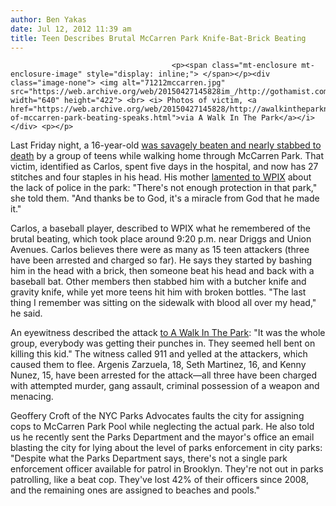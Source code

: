 ```yaml
---
author: Ben Yakas
date: Jul 12, 2012 11:39 am
title: Teen Describes Brutal McCarren Park Knife-Bat-Brick Beating
---
```


	
										<p><span class="mt-enclosure mt-enclosure-image" style="display: inline;"> </span></p><div class="image-none"> <img alt="71212mccarren.jpg" src="https://web.archive.org/web/20150427145828im_/http://gothamist.com/attachments/byakas/71212mccarren.jpg" width="640" height="422"> <br> <i> Photos of victim, <a href="https://web.archive.org/web/20150427145828/http://awalkintheparknyc.blogspot.com/2012/07/victim-of-mccarren-park-beating-speaks.html">via A Walk In The Park</a></i></div> <p></p>

<p>Last Friday night, a 16-year-old <a href="https://web.archive.org/web/20150427145828/http://gothamist.com/2012/07/11/teen_brutally_beaten_stabbed_while.php">was savagely beaten and nearly stabbed to death</a> by a group of teens while walking home through McCarren Park. That victim, identified as Carlos, spent five days in the hospital, and now has 27 stitches and four staples in his head. His mother <a href="https://web.archive.org/web/20150427145828/http://www.wpix.com/news/wpix-teens-attack-16yearold-with-knives-broken-bottles-in-mccarren-park-20120711,0,2291693.story">lamented to WPIX</a> about the lack of police in the park:  &quot;There&apos;s not enough protection in that park,&quot; she told them.  &quot;And thanks be to God, it&apos;s a miracle from God that he made it.&quot;</p>

<p>Carlos, a baseball player, described to WPIX what he remembered of the brutal beating, which took place around 9:20 p.m. near Driggs and Union Avenues. Carlos believes there were as many as 15 teen attackers (three have been arrested and charged so far). He says they started by bashing him in the head with a brick, then someone beat his head and back with a baseball bat. Other members then stabbed him with a butcher knife and gravity knife, while yet more teens hit him with broken bottles. &quot;The last thing I remember was sitting on the sidewalk with blood all over my head,&quot; he said.</p>

<p>An eyewitness described the attack <a href="https://web.archive.org/web/20150427145828/http://awalkintheparknyc.blogspot.com/2012/07/victim-of-mccarren-park-beating-speaks.html">to A Walk In The Park</a>: &quot;It was the whole group, everybody was getting their punches in. They seemed hell bent on killing this kid.&quot; The witness called 911 and yelled at the attackers, which caused them to flee. Argenis Zarzuela, 18, Seth Martinez, 16, and Kenny Nunez, 15, have been arrested for the attack&#x2014;all three have been charged with attempted murder, gang assault, criminal possession of a weapon and menacing.</p>

<p>Geoffery Croft of the NYC Parks Advocates faults the city for assigning cops to McCarren Park Pool while neglecting the actual park. He also told us he recently sent the Parks Department and the mayor&apos;s office an email blasting the city for lying about the level of parks enforcement in city parks: &quot;Despite what the Parks Department says, there&apos;s not a single park enforcement officer available for patrol in Brooklyn. They&apos;re not out in parks patrolling, like a beat cop. They&apos;ve lost 42% of their officers since 2008, and the remaining ones are assigned to beaches and pools.&quot;</p>					
										
									
				
